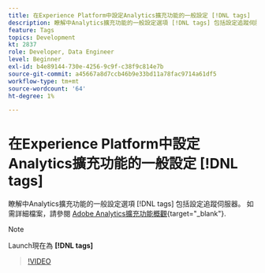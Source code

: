 ```yaml
---
title: 在Experience Platform中設定Analytics擴充功能的一般設定 [!DNL tags]
description: 瞭解中Analytics擴充功能的一般設定選項 [!DNL tags] 包括設定追蹤伺服器。
feature: Tags
topics: Development
kt: 2837
role: Developer, Data Engineer
level: Beginner
exl-id: b4e89144-730e-4256-9c9f-c38f9c814e7b
source-git-commit: a45667a8d7ccb46b9e33bd11a78fac9714a61df5
workflow-type: tm+mt
source-wordcount: '64'
ht-degree: 1%

---
```


# 在Experience Platform中設定Analytics擴充功能的一般設定 [!DNL tags]

瞭解中Analytics擴充功能的一般設定選項 [!DNL tags] 包括設定追蹤伺服器。 如需詳細檔案，請參閱 [Adobe Analytics擴充功能概觀](https://experienceleague.adobe.com/docs/experience-platform/tags/extensions/client/analytics/overview.html?lang=zh-Hant){target="_blank"}.

>[!NOTE]
>
> Launch現在為 **[!DNL tags]**

>[!VIDEO](https://video.tv.adobe.com/v/27093/?quality=12&learn=on)
